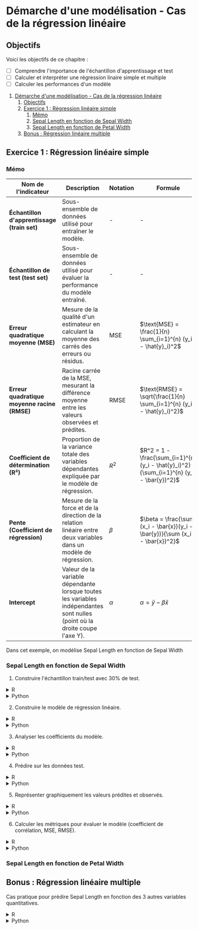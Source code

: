 # Démarche d'une modélisation - Cas de la régression linéaire

## Objectifs
Voici les objectifs de ce chapitre :
- [ ] Comprendre l'importance de l'échantillon d'apprentissage et test
- [ ] Calculer et interpréter une régression linaire simple et multiple
- [ ] Calculer les performances d'un modèle

1. [Démarche d'une modélisation - Cas de la régression linéaire](#démarche-dune-modélisation---cas-de-la-régression-linéaire)
   1. [Objectifs](#objectifs)
   2. [Exercice 1 : Régression linéaire simple](#exercice-1--régression-linéaire-simple)
      1. [Mémo](#mémo)
      2. [Sepal Length en fonction de Sepal Width](#sepal-length-en-fonction-de-sepal-width)
      3. [Sepal Length en fonction de Petal Width](#sepal-length-en-fonction-de-petal-width)
   3. [Bonus : Régression linéaire multiple](#bonus--régression-linéaire-multiple)

## Exercice 1 : Régression linéaire simple

### Mémo
| Nom de l'indicateur | Description    | Notation | Formule                          |
|---------------------|----------------|----------|----------------------------------|
| **Échantillon d'apprentissage (train set)**   | Sous-ensemble de données utilisé pour entraîner le modèle.                                                      | -        | -       |
| **Échantillon de test (test set)**            | Sous-ensemble de données utilisé pour évaluer la performance du modèle entraîné.                                | -        | -       |
| **Erreur quadratique moyenne (MSE)**          | Mesure de la qualité d'un estimateur en calculant la moyenne des carrés des erreurs ou résidus.                  | MSE      | $\text{MSE} = \frac{1}{n} \sum_{i=1}^{n} (y_i - \hat{y}_i)^2$ |
| **Erreur quadratique moyenne racine (RMSE)**  | Racine carrée de la MSE, mesurant la différence moyenne entre les valeurs observées et prédites.                | RMSE     | $\text{RMSE} = \sqrt{\frac{1}{n} \sum_{i=1}^{n} (y_i - \hat{y}_i)^2}$ |
| **Coefficient de détermination (R²)**         | Proportion de la variance totale des variables dépendantes expliquée par le modèle de régression.                | $R^2$    | $R^2 = 1 - \frac{\sum_{i=1}^{n} (y_i - \hat{y}_i)^2}{\sum_{i=1}^{n} (y_i - \bar{y})^2}$ |
| **Pente (Coefficient de régression)**         | Mesure de la force et de la direction de la relation linéaire entre deux variables dans un modèle de régression. | $\beta$  | $\beta = \frac{\sum (x_i - \bar{x})(y_i - \bar{y})}{\sum (x_i - \bar{x})^2}$ |
| **Intercept**                                 | Valeur de la variable dépendante lorsque toutes les variables indépendantes sont nulles (point où la droite coupe l'axe Y). | $\alpha$ | $\alpha = \bar{y} - \beta \bar{x}$ |

Dans cet exemple, on modélise Sepal Length en fonction de Sepal Width

### Sepal Length en fonction de Sepal Width

1. Construire l'échantillon train/test avec 30% de test.

<details>
<summary>R</summary>

```r
# Charger les packages nécessaires
library(datasets)
library(caret)
library(ggplot2)

# Charger le jeu de données Iris
data(iris)

# Sélectionner les variables
X <- iris$Sepal.Width
y <- iris$Sepal.Length

# Diviser les données en échantillon d'apprentissage et de test (70% / 30%)
set.seed(42)
trainIndex <- createDataPartition(y, p = .7, list = FALSE, times = 1)
X_train <- X[trainIndex]
y_train <- y[trainIndex]
X_test <- X[-trainIndex]
y_test <- y[-trainIndex]
```
</details>

<details>
<summary>Python</summary>

```python
import pandas as pd
import numpy as np
from sklearn.datasets import load_iris
from sklearn.model_selection import train_test_split
from sklearn.linear_model import LinearRegression
from sklearn.metrics import mean_squared_error, r2_score
import matplotlib.pyplot as plt

# Charger le dataset Iris
iris = load_iris()
iris_df = pd.DataFrame(data=iris.data, columns=iris.feature_names)
iris_df.columns = ['sepal_length', 'sepal_width', 'petal_length', 'petal_width']

# Sélectionner les variables
X = iris_df[['sepal_width']]
y = iris_df['sepal_length']

# Diviser les données en échantillon d'apprentissage et de test (70% / 30%)
X_train, X_test, y_train, y_test = train_test_split(X, y, test_size=0.3, random_state=42)
```
</details>

2. Construire le modèle de régression linéaire.

<details>
<summary>R</summary>

```r
# Construire le modèle de régression linéaire
model <- lm(Sepal.Length ~ Sepal.Width, data = iris[trainIndex,])
```
</details>

<details>
<summary>Python</summary>

```python
# Construire le modèle de régression linéaire
model = LinearRegression()
model.fit(X_train, y_train)
```
</details>

3. Analyser les coéfficients du modèle.

<details>
<summary>R</summary>

```r
# Analyser les coefficients du modèle
summary(model)
```
</details>

<details>
<summary>Python</summary>

```python
# Analyser les coefficients du modèle
intercept = model.intercept_
coefficient = model.coef_[0]
print(f'Intercept: {intercept}')
print(f'Coefficient: {coefficient}')
```
</details>

4. Prédire sur les données test.

<details>
<summary>R</summary>

```r
# Prédire sur les données test
y_pred <- predict(model, newdata = iris[-trainIndex,])
```
</details>

<details>
<summary>Python</summary>

```python
# Prédire sur les données test
y_pred = model.predict(X_test)
```
</details>

5. Représenter graphiquement les valeurs prédites et observés.

<details>
<summary>R</summary>

```r
# Représenter graphiquement les valeurs prédites et observées
df_test <- data.frame(Sepal.Width = X_test, Observed = y_test, Predicted = y_pred)
ggplot(df_test, aes(x = Sepal.Width)) +
  geom_point(aes(y = Observed), color = 'black', size = 2) +
  geom_line(aes(y = Predicted), color = 'blue', size = 1) +
  labs(x = 'Sepal Width', y = 'Sepal Length', 
       title = 'Régression Linéaire - Sepal Length vs Sepal Width') +
  theme_minimal()
```
</details>

<details>
<summary>Python</summary>

```python
# Représenter graphiquement les valeurs prédites et observées
plt.figure(figsize=(10, 6))
plt.scatter(X_test, y_test, color='black', label='Valeurs observées')
plt.plot(X_test, y_pred, color='blue', linewidth=2, label='Valeurs prédites')
plt.xlabel('Sepal Width')
plt.ylabel('Sepal Length')
plt.title('Régression Linéaire - Sepal Length vs Sepal Width')
plt.legend()
plt.show()
```
</details>

6. Calculer les métriques pour évaluer le modèle (coefficient de corrélation, MSE, RMSE).

<details>
<summary>R</summary>

```r
# Calculer les métriques pour évaluer le modèle
mse <- mean((y_test - y_pred)^2)
rmse <- sqrt(mse)
correlation <- cor(y_test, y_pred)
r_squared <- summary(model)$r.squared

cat(sprintf('MSE: %f\n', mse))
cat(sprintf('RMSE: %f\n', rmse))
cat(sprintf('Coefficient de détermination (R²): %f\n', r_squared))
cat(sprintf('Coefficient de corrélation: %f\n', correlation))
```
</details>

<details>
<summary>Python</summary>

```python
# Calculer les métriques pour évaluer le modèle
mse = mean_squared_error(y_test, y_pred)
rmse = np.sqrt(mse)
r2 = r2_score(y_test, y_pred)
correlation = np.corrcoef(y_test, y_pred)[0, 1]

print(f'MSE: {mse}')
print(f'RMSE: {rmse}')
print(f'Coefficient de détermination (R²): {r2}')
print(f'Coefficient de corrélation: {correlation}')
```
</details>


### Sepal Length en fonction de Petal Width



## Bonus : Régression linéaire multiple

Cas pratique pour prédire Sepal Length en fonction des 3 autres variables quantitatives.

<details>
<summary>R</summary>

```r
# Charger les packages nécessaires
library(datasets)
library(caret)
library(ggplot2)

# Charger le dataset Iris
data(iris)

# Sélectionner les variables
X <- iris[, c('Sepal.Width', 'Petal.Length', 'Petal.Width')]
y <- iris$Sepal.Length

# Diviser les données en échantillon d'apprentissage et de test (70% / 30%)
set.seed(42)
trainIndex <- createDataPartition(y, p = .7, list = FALSE, times = 1)
X_train <- X[trainIndex, ]
y_train <- y[trainIndex]
X_test <- X[-trainIndex, ]
y_test <- y[-trainIndex]

# Construire le modèle de régression linéaire
model <- lm(Sepal.Length ~ Sepal.Width + Petal.Length + Petal.Width, data = iris[trainIndex, ])

# Analyser les coefficients du modèle
summary(model)

# Prédire sur les données test
y_pred <- predict(model, newdata = X_test)

# Représenter graphiquement les valeurs prédites et observées
df_test <- data.frame(Observed = y_test, Predicted = y_pred)
ggplot(df_test, aes(x = Predicted, y = Observed)) +
  geom_point(color = 'black') +
  geom_abline(slope = 1, intercept = 0, color = 'blue') +
  labs(x = 'Valeurs prédites', y = 'Valeurs observées', 
       title = 'Régression Linéaire - Sepal Length vs Sepal Width, Petal Length, Petal Width') +
  theme_minimal()

# Calculer les métriques pour évaluer le modèle
mse <- mean((y_test - y_pred)^2)
rmse <- sqrt(mse)
r2 <- summary(model)$r.squared
correlation <- cor(y_test, y_pred)

cat(sprintf('MSE: %f\n', mse))
cat(sprintf('RMSE: %f\n', rmse))
cat(sprintf('Coefficient de détermination (R²): %f\n', r2))
cat(sprintf('Coefficient de corrélation: %f\n', correlation))
```
</details>


<details>
<summary>Python</summary>

```python
# Sélectionner les variables
X = iris_df[['sepal_width', 'petal_length', 'petal_width']]
y = iris_df['sepal_length']

# Diviser les données en échantillon d'apprentissage et de test (70% / 30%)
X_train, X_test, y_train, y_test = train_test_split(X, y, test_size=0.3, random_state=42)

# Construire le modèle de régression linéaire
model = LinearRegression()
model.fit(X_train, y_train)

# Analyser les coefficients du modèle
intercept = model.intercept_
coefficient = model.coef_
print(f'Intercept: {intercept}')
print(f'Coefficient: {coefficient}')

# Prédire sur les données test
y_pred = model.predict(X_test)

# Représenter graphiquement les valeurs prédites et observées
plt.figure(figsize=(10, 6))
plt.scatter(y_pred, y_test, color='black', label='Valeurs observées')
plt.plot(y_pred, y_pred, color='blue', linewidth=2, label='Valeurs prédites')
plt.xlabel('Sepal Width')
plt.ylabel('Sepal Length')
plt.title('Régression Linéaire - Sepal Length vs Sepal Width')
plt.legend()
plt.show()

# Calculer les métriques pour évaluer le modèle
mse = mean_squared_error(y_test, y_pred)
rmse = np.sqrt(mse)
r2 = r2_score(y_test, y_pred)
correlation = np.corrcoef(y_test, y_pred)[0, 1]

print(f'MSE: {mse}')
print(f'RMSE: {rmse}')
print(f'Coefficient de détermination (R²): {r2}')
print(f'Coefficient de corrélation: {correlation}')
```
</details>